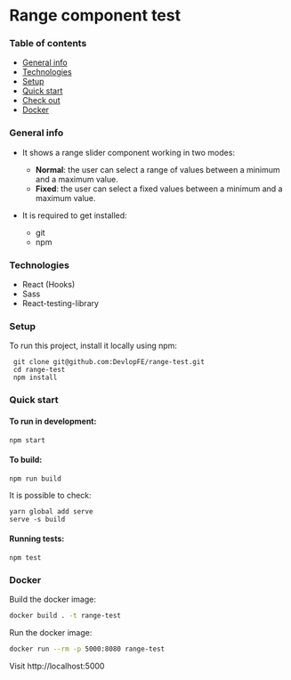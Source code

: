 # Range component test


### Table of contents
* [General info](#general-info)
* [Technologies](#technologies)
* [Setup](#setup)
* [Quick start](#quick-start)
* [Check out](#check-out)
* [Docker](#docker)

### General info
 - It shows a range slider component working in two modes:
    * **Normal**: the user can select a range of values between a minimum and a maximum value.
    * **Fixed**: the user can select a fixed values between a minimum and a maximum value.

 - It is required to get installed:
    - git 
    - npm
  
### Technologies
  - React (Hooks)
  - Sass
  - React-testing-library


### Setup
To run this project, install it locally using npm:

```
 git clone git@github.com:DevlopFE/range-test.git 
 cd range-test
 npm install

```

### Quick start

#### To run in development:
```
npm start

```

#### To build:
```
npm run build

```

It is possible to check:
```
yarn global add serve
serve -s build
```

#### Running tests:
```
npm test

```

### Docker
Build the docker image:
```bash
docker build . -t range-test 
```

Run the docker image:
```bash
docker run --rm -p 5000:8080 range-test
```

Visit http://localhost:5000
